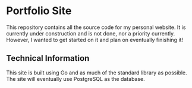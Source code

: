 # Portfolio Site

This repository contains all the source code for my personal website.
It is currently under construction and is not done, nor a priority currently.
However, I wanted to get started on it and plan on eventually finishing it!

## Technical Information

This site is built using Go and as much of the standard library as possible.
The site will eventually use PostgreSQL as the database.